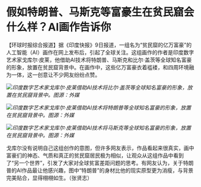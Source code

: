 # 假如特朗普、马斯克等富豪生在贫民窟会什么样？AI画作告诉你

【环球时报综合报道】据《印度快报》9日报道，一组名为“贫民窟的亿万富豪”的人工智能（AI）画作在网上发布后，引起了全球关注。这组画作的作者是印度数字艺术家戈库尔·皮莱，他借助AI技术将特朗普、马斯克和比尔·盖茨等全球知名富豪的形象，放置在贫民窟背景中。在画作中，这些亿万富豪衣着褴褛，和四周环境融为一体，这一创意让不少网友纷纷点赞。

![](https://inews.gtimg.com/om_bt/O6O4U7SbR5MTPbi_sOvkxUNy382cGnJvYwukBKt0cjLxAAA/1000)_印度数字艺术家戈库尔·皮莱借助AI技术将比尔·盖茨等全球知名富豪的形象，放置在贫民窟背景中。图源：外媒_

![](https://inews.gtimg.com/om_bt/Ouj-irNVeflqrFkzVwLaHpnOWFNDGt6q0oV_TRZsn2NRoAA/1000)_印度数字艺术家戈库尔·皮莱借助AI技术将特朗普等全球知名富豪的形象，放置在贫民窟背景中。图源：外媒_

![](https://inews.gtimg.com/om_bt/OYuPn9KhfppGWIVPi5ANJitRKMiSTdbhhlgyk2MHnthpgAA/1000)_印度数字艺术家戈库尔·皮莱借助AI技术将马斯克等全球知名富豪的形象，放置在贫民窟背景中。图源：外媒_

戈库尔没有说明自己这组创作的意图，但许多网友表示，作品看起来很真实，画中富豪们的神态、气质和真正的贫民窟居民极为相似，让观众从这组作品中看到了“另一个世界”，引发了大家对全球贫富差距问题的思考。有网友认为，关于特朗普的AI作品最让他感兴趣，图中“特朗普”的身材比他的现实原型更为消瘦，与背景完美贴合，显得栩栩如生。（张贤志）

